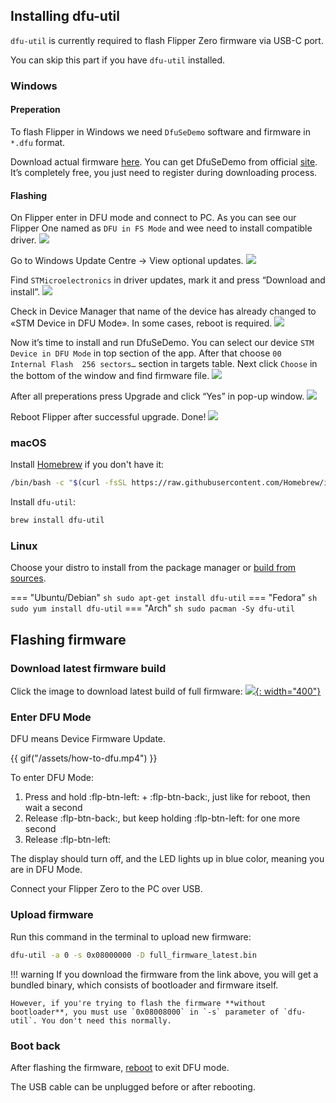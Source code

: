 ## Installing dfu-util

`dfu-util` is currently required to flash Flipper Zero firmware via USB-C port.

You can skip this part if you have `dfu-util` installed.

### Windows

#### Preperation

To flash Flipper in Windows we need `DfuSeDemo` software and firmware in `*.dfu` format. 

Download actual firmware [here](https://update.flipperzero.one/master/firmware/firmware.dfu).
You can get DfuSeDemo from official [site](https://www.st.com/en/development-tools/stsw-stm32080.html).
It’s completely free, you just need to register during downloading process.

#### Flashing

On Flipper enter in DFU mode and connect to PC.
As you can see our Flipper One named as `DFU in FS Mode` and wee need to install compatible driver.
![](/assets/1-win-en.png)

Go to Windows Update Centre -> View optional updates.
![](/assets/2-win-en.png)

Find `STMicroelectronics` in driver updates, mark it and press “Download and install”.
![](/assets/3-win-en.png)

Check in Device Manager that name of the device has already changed to «STM Device in DFU Mode».
In some cases, reboot is required.
![](/assets/4-win-en.png)

Now it’s time to install and run DfuSeDemo.
You can select our device `STM Device in DFU Mode` in top section of the app. 
After that choose `00  Internal Flash  256 sectors…` section in targets table.
Next click `Choose` in the bottom of the window and find firmware file.
![](/assets/5-win-en.png)

After all preperations press Upgrade and click “Yes” in pop-up window.
![](/assets/6-win-en.png)

Reboot Flipper after successful upgrade. Done!
![](/assets/6-win-en.png)

### macOS

Install [Homebrew](https://brew.sh) if you don't have it:
``` sh
/bin/bash -c "$(curl -fsSL https://raw.githubusercontent.com/Homebrew/install/HEAD/install.sh)"
```

Install `dfu-util`:
``` sh
brew install dfu-util
```

### Linux

Choose your distro to install from the package manager or [build from sources](http://dfu-util.sourceforge.net/build.html).

=== "Ubuntu/Debian"
    ``` sh
    sudo apt-get install dfu-util
    ```
=== "Fedora"
    ``` sh
    sudo yum install dfu-util
    ```
=== "Arch"
    ``` sh
    sudo pacman -Sy dfu-util
    ```

## Flashing firmware

### Download latest firmware build

Click the image to download latest build of full firmware:
[![](https://update.flipperzero.one/latest-firmware-banner.png){: width="400"}](https://update.flipperzero.one/full_firmware_latest.bin)

### Enter DFU Mode

DFU means Device Firmware Update.

{{ gif("/assets/how-to-dfu.mp4") }}

To enter DFU Mode:

1. Press and hold :flp-btn-left: + :flp-btn-back:, just like for reboot, then wait a second
2. Release :flp-btn-back:, but keep holding :flp-btn-left: for one more second
3. Release :flp-btn-left:

The display should turn off, and the LED lights up in blue color, meaning you are in DFU Mode.

Connect your Flipper Zero to the PC over USB.

### Upload firmware

Run this command in the terminal to upload new firmware:
``` sh
dfu-util -a 0 -s 0x08000000 -D full_firmware_latest.bin
```

!!! warning
    If you download the firmware from the link above, you will get a bundled binary, which consists of bootloader and firmware itself.

    However, if you're trying to flash the firmware **without bootloader**, you must use `0x08008000` in `-s` parameter of `dfu-util`. You don't need this normally.

### Boot back

After flashing the firmware, [reboot](rebooting.md) to exit DFU mode.

The USB cable can be unplugged before or after rebooting.
